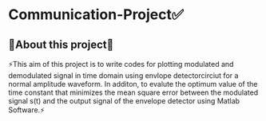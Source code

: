 # Communication-Project✅
<h2>🔻About this project🔻<br></h2>
⚡This aim of this project is to write codes for plotting modulated and demodulated signal in time domain using envlope detectorcirciut for a normal amplitude waveform. In additon, 
to evalute the optimum value of the time constant that minimizes the mean square error between the modulated signal s(t) and the output signal of the envelope detector using 
Matlab Software.⚡
